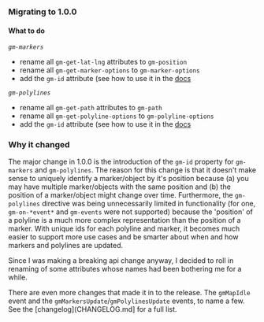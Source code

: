 ### Migrating to 1.0.0
#### What to do
*`gm-markers`*
- rename all `gm-get-lat-lng` attributes to `gm-position`
- rename all `gm-get-marker-options` to `gm-marker-options`
- add the `gm-id` attribute (see how to use it in the [docs](http://dylanfprice.github.io/angular-gm/1.0.0/docs/#/api/angulargm.directive:gmMarkers)

*`gm-polylines`*
- rename all `gm-get-path` attributes to `gm-path`
- rename all `gm-get-polyline-options` to `gm-polyline-options`
- add the `gm-id` attribute (see how to use it in the [docs](http://dylanfprice.github.io/angular-gm/1.0.0/docs/#/api/angulargm.directive:gmPolylines)

### Why it changed
The major change in 1.0.0 is the introduction of the `gm-id` property for `gm-markers` and `gm-polylines`. The reason for this change is that it doesn't make sense to uniquely identify a marker/object by it's position because (a) you may have multiple marker/objects with the same position and (b) the position of a marker/object might change over time. Furthermore, the `gm-polylines` directive was being unnecessarily limited in functionality (for one, `gm-on-*event*` and `gm-events` were not supported) because the 'position' of a polyline is a much more complex representation than the position of a marker. With unique ids for each polyline and marker, it becomes much easier to support more use cases and be smarter about when and how markers and polylines are updated.

Since I was making a breaking api change anyway, I decided to roll in renaming of some attributes whose names had been bothering me for a while.

There are even more changes that made it in to the release. The `gmMapIdle` event and the `gmMarkersUpdate`/`gmPolylinesUpdate` events, to name a few. See the [changelog](CHANGELOG.md] for a full list.

